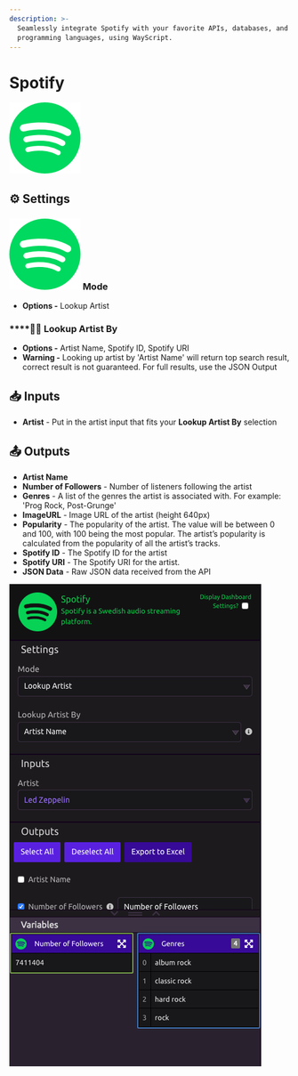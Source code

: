 ```yaml
---
description: >-
  Seamlessly integrate Spotify with your favorite APIs, databases, and
  programming languages, using WayScript.
---
```


# Spotify

![A Swedish audio streaming platform.](../../.gitbook/assets/spotify%20%282%29.png)

## ⚙ Settings

### ![](../../.gitbook/assets/spotify%20%282%29.png) **Mode**

* **Options -** Lookup Artist

### \*\*\*\*👩🎤 **Lookup Artist By**

* **Options -** Artist Name, Spotify ID, Spotify URI
* **Warning -** Looking up artist by 'Artist Name' will return top search result, correct result is not guaranteed. For full results, use the JSON Output

## 📥 Inputs

* **Artist** - Put in the artist input that fits your **Lookup Artist By** selection

## 📤 Outputs

* **Artist Name**
* **Number of Followers** - Number of listeners following the artist
* **Genres** - A list of the genres the artist is associated with. For example: 'Prog Rock, Post-Grunge'
* **ImageURL** - Image URL of the artist \(height 640px\)
* **Popularity** - The popularity of the artist. The value will be between 0 and 100, with 100 being the most popular. The artist’s popularity is calculated from the popularity of all the artist’s tracks.
* **Spotify ID** - The Spotify ID for the artist
* **Spotify URI** - The Spotify URI for the artist.
* **JSON Data** - Raw JSON data received from the API

![](../../.gitbook/assets/spotify.png)

